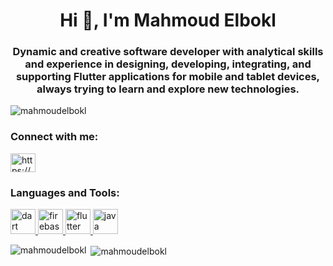 <h1 align="center">Hi 👋, I'm Mahmoud Elbokl</h1>
<h3 align="center">Dynamic and creative software developer with analytical skills and experience in designing, developing, integrating, and supporting Flutter applications for mobile and tablet devices, always trying to learn and explore new technologies.</h3>

<p align="left"> <img src="https://komarev.com/ghpvc/?username=mahmoudelbokl" alt="mahmoudelbokl" /> </p>

<p align="left">
<h3 align="left">Connect with me:</h3>
<a href="https://linkedin.com/in/https://www.linkedin.com/in/mahmoudelbokl/" target="blank"><img align="center" src="https://cdn.jsdelivr.net/npm/simple-icons@3.0.1/icons/linkedin.svg" alt="https://www.linkedin.com/in/mahmoudelbokl/" height="30" width="40" /></a>
</p>

<h3 align="left">Languages and Tools:</h3>
<p align="left"> <a href="https://dart.dev" target="_blank"> <img src="https://www.vectorlogo.zone/logos/dartlang/dartlang-icon.svg" alt="dart" width="40" height="40"/> </a> <a href="https://firebase.google.com/" target="_blank"> <img src="https://www.vectorlogo.zone/logos/firebase/firebase-icon.svg" alt="firebase" width="40" height="40"/> </a> <a href="https://flutter.dev" target="_blank"> <img src="https://www.vectorlogo.zone/logos/flutterio/flutterio-icon.svg" alt="flutter" width="40" height="40"/> </a> <a href="https://www.java.com" target="_blank"> <img src="https://devicons.github.io/devicon/devicon.git/icons/java/java-original-wordmark.svg" alt="java" width="40" height="40"/> </a> </p>

<p><img align="left" src="https://github-readme-stats.vercel.app/api/top-langs/?username=mahmoudelbokl&layout=compact" alt="mahmoudelbokl" /></p>

<p>&nbsp;<img align="center" src="https://github-readme-stats.vercel.app/api?username=mahmoudelbokl&show_icons=true" alt="mahmoudelbokl" /></p>
